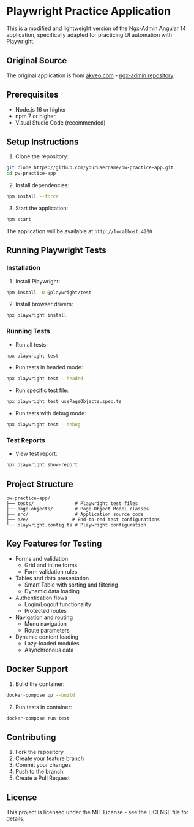 # Playwright Practice Application

This is a modified and lightweight version of the Ngx-Admin Angular 14 application, specifically adapted for practicing UI automation with Playwright.

## Original Source
The original application is from [akveo.com](https://akveo.com) - [ngx-admin repository](https://github.com/akveo/ngx-admin)

## Prerequisites

- Node.js 16 or higher
- npm 7 or higher
- Visual Studio Code (recommended)

## Setup Instructions

1. Clone the repository:
```bash
git clone https://github.com/yourusername/pw-practice-app.git
cd pw-practice-app
```

2. Install dependencies:
```bash
npm install --force
```

3. Start the application:
```bash
npm start
```

The application will be available at `http://localhost:4200`

## Running Playwright Tests

### Installation

1. Install Playwright:
```bash
npm install -D @playwright/test
```

2. Install browser drivers:
```bash
npx playwright install
```

### Running Tests

- Run all tests:
```bash
npx playwright test
```

- Run tests in headed mode:
```bash
npx playwright test --headed
```

- Run specific test file:
```bash
npx playwright test usePageObjects.spec.ts
```

- Run tests with debug mode:
```bash
npx playwright test --debug
```

### Test Reports

- View test report:
```bash
npx playwright show-report
```

## Project Structure

```
pw-practice-app/
├── tests/               # Playwright test files
├── page-objects/        # Page Object Model classes
├── src/                 # Application source code
├── e2e/                # End-to-end test configurations
└── playwright.config.ts # Playwright configuration
```

## Key Features for Testing

- Forms and validation
  - Grid and inline forms
  - Form validation rules
- Tables and data presentation
  - Smart Table with sorting and filtering
  - Dynamic data loading
- Authentication flows
  - Login/Logout functionality
  - Protected routes
- Navigation and routing
  - Menu navigation
  - Route parameters
- Dynamic content loading
  - Lazy-loaded modules
  - Asynchronous data

## Docker Support

1. Build the container:
```bash
docker-compose up --build
```

2. Run tests in container:
```bash
docker-compose run test
```

## Contributing

1. Fork the repository
2. Create your feature branch
3. Commit your changes
4. Push to the branch
5. Create a Pull Request

## License

This project is licensed under the MIT License - see the LICENSE file for details.

